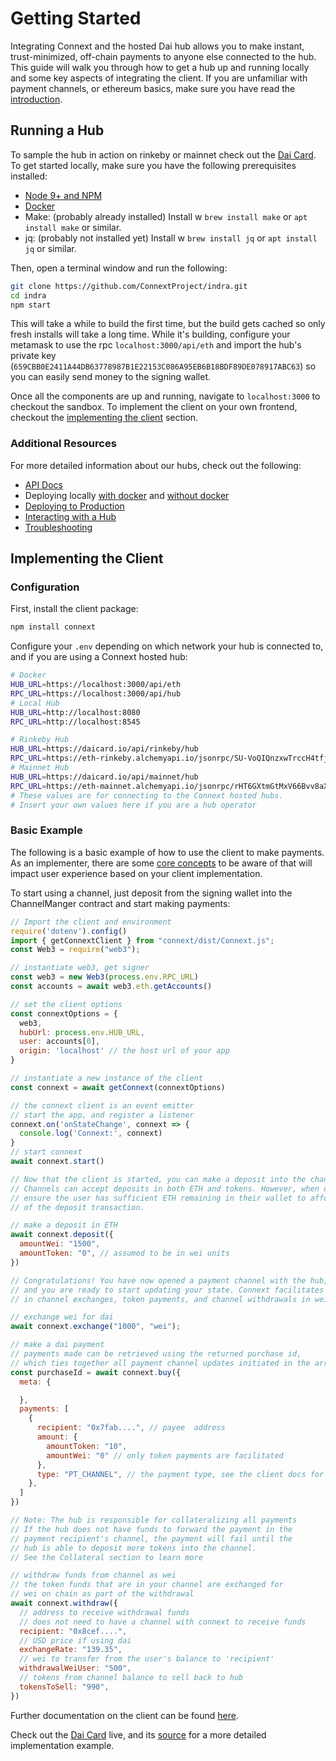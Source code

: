 # Getting Started

Integrating Connext and the hosted Dai hub allows you to make instant, trust-minimized, off-chain payments to anyone else connected to the hub. This guide will walk you through how to get a hub up and running locally and some key aspects of integrating the client. If you are unfamiliar with payment channels, or ethereum basics, make sure you have read the [introduction](../background/introduction.md).

## Running a Hub

To sample the hub in action on rinkeby or mainnet check out the [Dai Card](https://daicard.io). To get started locally, make sure you have the following prerequisites installed:

- [Node 9+ and NPM](https://nodejs.org/en/)
- [Docker](https://www.docker.com/)
- Make: (probably already installed) Install w ```brew install make``` or ```apt install make``` or similar.
- jq: (probably not installed yet) Install w ```brew install jq``` or ```apt install jq``` or similar.

Then, open a terminal window and run the following:

```bash
git clone https://github.com/ConnextProject/indra.git
cd indra
npm start
```

This will take a while to build the first time, but the build gets cached so only fresh installs will take a long time. While it's building, configure your metamask to use the rpc `localhost:3000/api/eth` and import the hub's private key (`659CBB0E2411A44DB63778987B1E22153C086A95EB6B18BDF89DE078917ABC63`) so you can easily send money to the signing wallet.

Once all the components are up and running, navigate to `localhost:3000` to checkout the sandbox. To implement the client on your own frontend, checkout the [implementing the client](#implementing-the-client) section.

### Additional Resources

For more detailed information about our hubs, check out the following:

- [API Docs](../develop/hub.md)
- Deploying locally [with docker](https://github.com/ConnextProject/indra#to-deploy-using-docker) and [without docker](https://github.com/ConnextProject/indra#to-deploy-locally)
- [Deploying to Production](https://github.com/ConnextProject/indra#deploying-to-production)
- [Interacting with a Hub](https://github.com/ConnextProject/indra#how-to-interact-with-an-indra-hub)
- [Troubleshooting](troubleshooting.md)

## Implementing the Client

### Configuration

First, install the client package:

```javascript
npm install connext
```

Configure your `.env` depending on which network your hub is connected to, and if you are using a Connext hosted hub:

```bash
# Docker
HUB_URL=https://localhost:3000/api/eth
RPC_URL=https://localhost:3000/api/hub
# Local Hub
HUB_URL=http://localhost:8080
RPC_URL=http://localhost:8545

# Rinkeby Hub
HUB_URL=https://daicard.io/api/rinkeby/hub
RPC_URL=https://eth-rinkeby.alchemyapi.io/jsonrpc/SU-VoQIQnzxwTrccH4tfjrQRTCrNiX6w
# Mainnet Hub
HUB_URL=https://daicard.io/api/mainnet/hub
RPC_URL=https://eth-mainnet.alchemyapi.io/jsonrpc/rHT6GXtmGtMxV66Bvv8aXLOUc6lp0m_-
# These values are for connecting to the Connext hosted hubs.
# Insert your own values here if you are a hub operator
```

### Basic Example

The following is a basic example of how to use the client to make payments. As an implementer, there are some [core concepts](./coreConcepts.md) to be aware of that will impact user experience based on your client implementation.

To start using a channel, just deposit from the signing wallet into the ChannelManger contract and start making payments:

```javascript
// Import the client and environment
require('dotenv').config()
import { getConnextClient } from "connext/dist/Connext.js";
const Web3 = require("web3");

// instantiate web3, get signer
const web3 = new Web3(process.env.RPC_URL)
const accounts = await web3.eth.getAccounts()

// set the client options
const connextOptions = {
  web3,
  hubUrl: process.env.HUB_URL,
  user: accounts[0],
  origin: 'localhost' // the host url of your app
}

// instantiate a new instance of the client
const connext = await getConnext(connextOptions)

// the connext client is an event emitter
// start the app, and register a listener
connext.on('onStateChange', connext => {
  console.log('Connext:', connext)
}
// start connext
await connext.start()

// Now that the client is started, you can make a deposit into the channel.
// Channels can accept deposits in both ETH and tokens. However, when depositing tokens,
// ensure the user has sufficient ETH remaining in their wallet to afford the gas
// of the deposit transaction.

// make a deposit in ETH
await connext.deposit({
  amountWei: "1500",
  amountToken: "0", // assumed to be in wei units
})

// Congratulations! You have now opened a payment channel with the hub,
// and you are ready to start updating your state. Connext facilitates
// in channel exchanges, token payments, and channel withdrawals in wei.

// exchange wei for dai
await connext.exchange("1000", "wei");

// make a dai payment
// payments made can be retrieved using the returned purchase id,
// which ties together all payment channel updates initiated in the array.
const purchaseId = await connext.buy({
  meta: {

  },
  payments: [
    {
      recipient: "0x7fab....", // payee  address
      amount: {
        amountToken: "10",
        amountWei: "0" // only token payments are facilitated
      },
      type: "PT_CHANNEL", // the payment type, see the client docs for more
    },
  ]
})

// Note: The hub is responsible for collateralizing all payments
// If the hub does not have funds to forward the payment in the
// payment recipient's channel, the payment will fail until the
// hub is able to deposit more tokens into the channel.
// See the Collateral section to learn more

// withdraw funds from channel as wei
// the token funds that are in your channel are exchanged for
// wei on chain as part of the withdrawal
await connext.withdraw({
  // address to receive withdrawal funds
  // does not need to have a channel with connext to receive funds
  recipient: "0x8cef....",
  // USD price if using dai
  exchangeRate: "139.35",
  // wei to transfer from the user's balance to 'recipient'
  withdrawalWeiUser: "500",
  // tokens from channel balance to sell back to hub
  tokensToSell: "990",
})
```

Further documentation on the client can be found [here](../develop/client.md).

Check out the [Dai Card](https://daicard.io) live, and its [source](https://github.com/ConnextProject/card) for a more detailed implementation example.